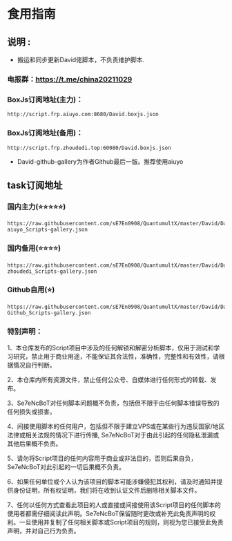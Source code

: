 # 食用指南

## 说明 :
* 搬运和同步更新David佬脚本，不负责维护脚本.
### 电报群：https://t.me/china20211029
### BoxJs订阅地址(主力)：
    http://script.frp.aiuyo.com:8680/David.boxjs.json
### BoxJs订阅地址(备用)：
    http://script.frp.zhoudedi.top:60080/David.boxjs.json
* David-github-gallery为作者Github最后一版。推荐使用aiuyo
## task订阅地址
### 国内主力(⭐️⭐️⭐️⭐️⭐️)
    https://raw.githubusercontent.com/sE7En0908/QuantumultX/master/David/David-aiuyo_Scripts-gallery.json
### 国内备用(⭐️⭐️⭐️⭐️)
    https://raw.githubusercontent.com/sE7En0908/QuantumultX/master/David/David-zhoudedi_Scripts-gallery.json
### Github自用(⭐️)
    https://raw.githubusercontent.com/sE7En0908/QuantumultX/master/David/David-Github_Scripts-gallery.json


### 特别声明：

1、本仓库发布的Script项目中涉及的任何解锁和解密分析脚本，仅用于测试和学习研究，禁止用于商业用途，不能保证其合法性，准确性，完整性和有效性，请根据情况自行判断。

2、本仓库内所有资源文件，禁止任何公众号、自媒体进行任何形式的转载、发布。

3、Se7eNcBoT对任何脚本问题概不负责，包括但不限于由任何脚本错误导致的任何损失或损害。

4、间接使用脚本的任何用户，包括但不限于建立VPS或在某些行为违反国家/地区法律或相关法规的情况下进行传播, Se7eNcBoT对于由此引起的任何隐私泄漏或其他后果概不负责。

5、请勿将Script项目的任何内容用于商业或非法目的，否则后果自负，Se7eNcBoT对此引起的一切后果概不负责。

6、如果任何单位或个人认为该项目的脚本可能涉嫌侵犯其权利，请及时通知并提供身份证明，所有权证明，我们将在收到认证文件后删除相关脚本文件。

7、任何以任何方式查看此项目的人或直接或间接使用该Script项目的任何脚本的使用者都需仔细阅读此声明。Se7eNcBoT保留随时更改或补充此免责声明的权利。一旦使用并复制了任何相关脚本或Script项目的规则，则视为您已接受此免责声明，并对自己行为负责。
